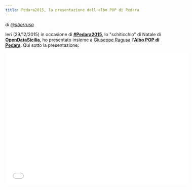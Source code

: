 ```yaml
---
title: Pedara2015, la presentazione dell'albo POP di Pedara
---
```


*di [@aborruso](https://twitter.com/aborruso)*

Ieri (29/12/2015) in occasione di **[#Pedara2015](http://pedara2015.opendatasicilia.it/)**, lo "schiticchio" di Natale di **[OpenDataSicilia](http://opendatasicilia.it/)**, ho presentato insieme a [Giuseppe Ragusa](https://www.facebook.com/giuseppe.ragusa.9828) l'**[Albo POP di Pedara](http://albopop.it/comune/pedara)**. Qui sotto la presentazione:

<iframe src="//slides.com/dataninja/albopop-pedara/embed" width="576" height="420" scrolling="no" frameborder="0" webkitallowfullscreen mozallowfullscreen allowfullscreen></iframe>